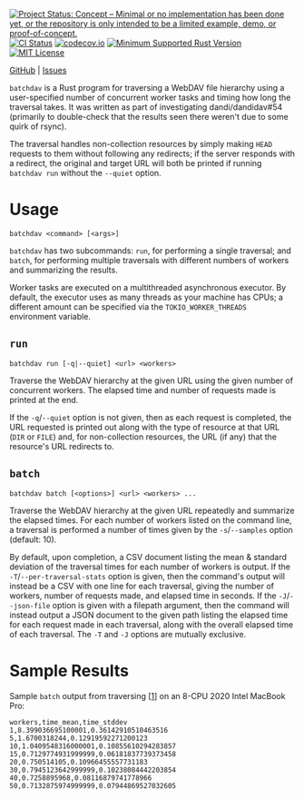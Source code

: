 [![Project Status: Concept – Minimal or no implementation has been done yet, or the repository is only intended to be a limited example, demo, or proof-of-concept.](https://www.repostatus.org/badges/latest/concept.svg)](https://www.repostatus.org/#concept)
[![CI Status](https://github.com/jwodder/batchdav/actions/workflows/test.yml/badge.svg)](https://github.com/jwodder/batchdav/actions/workflows/test.yml)
[![codecov.io](https://codecov.io/gh/jwodder/batchdav/branch/main/graph/badge.svg)](https://codecov.io/gh/jwodder/batchdav)
[![Minimum Supported Rust Version](https://img.shields.io/badge/MSRV-1.74-orange)](https://www.rust-lang.org)
[![MIT License](https://img.shields.io/github/license/jwodder/batchdav.svg)](https://opensource.org/licenses/MIT)

[GitHub](https://github.com/jwodder/batchdav) | [Issues](https://github.com/jwodder/batchdav/issues)

`batchdav` is a Rust program for traversing a WebDAV file hierarchy using a
user-specified number of concurrent worker tasks and timing how long the
traversal takes.  It was written as part of investigating dandi/dandidav#54
(primarily to double-check that the results seen there weren't due to some
quirk of rsync).

The traversal handles non-collection resources by simply making `HEAD` requests
to them without following any redirects; if the server responds with a
redirect, the original and target URL will both be printed if running `batchdav
run` without the `--quiet` option.


Usage
=====

    batchdav <command> [<args>]

`batchdav` has two subcommands: `run`, for performing a single traversal; and
`batch`, for performing multiple traversals with different numbers of workers
and summarizing the results.

Worker tasks are executed on a multithreaded asynchronous executor.  By
default, the executor uses as many threads as your machine has CPUs; a
different amount can be specified via the `TOKIO_WORKER_THREADS` environment
variable.

`run`
-----

    batchdav run [-q|--quiet] <url> <workers>

Traverse the WebDAV hierarchy at the given URL using the given number of
concurrent workers.  The elapsed time and number of requests made is printed at
the end.

If the `-q`/`--quiet` option is not given, then as each request is completed,
the URL requested is printed out along with the type of resource at that URL
(`DIR` or `FILE`) and, for non-collection resources, the URL (if any) that the
resource's URL redirects to.

`batch`
-------

    batchdav batch [<options>] <url> <workers> ...

Traverse the WebDAV hierarchy at the given URL repeatedly and summarize the
elapsed times.  For each number of workers listed on the command line, a
traversal is performed a number of times given by the `-s`/`--samples` option
(default: 10).

By default, upon completion, a CSV document listing the mean & standard
deviation of the traversal times for each number of workers is output.  If the
`-T`/`--per-traversal-stats` option is given, then the command's output will
instead be a CSV with one line for each traversal, giving the number of
workers, number of requests made, and elapsed time in seconds.  If the
`-J`/`--json-file` option is given with a filepath argument, then the command
will instead output a JSON document to the given path listing the elapsed time
for each request made in each traversal, along with the overall elapsed time of
each traversal.  The `-T` and `-J` options are mutually exclusive.


Sample Results
==============

Sample `batch` output from traversing [[1][1]] on an 8-CPU 2020 Intel MacBook
Pro:

```csv
workers,time_mean,time_stddev
1,8.399036695100001,0.36142910510463516
5,1.6700318244,0.12919592271200123
10,1.0409548316000001,0.10855610294283857
15,0.7129774931999999,0.06181837739373458
20,0.750514105,0.10966455557731183
30,0.7945123642999999,0.10238084442203854
40,0.7258895968,0.08116879741778966
50,0.7132875974999999,0.07944869527032605
```

[1]: https://webdav.dandiarchive.org/zarrs/0d5/b9b/0d5b9be5-e626-4f6a-96da-b6b602954899/0395d0a3767524377b58da3945b3c063-48379--27115470.zarr/0/0/0/0/0/
